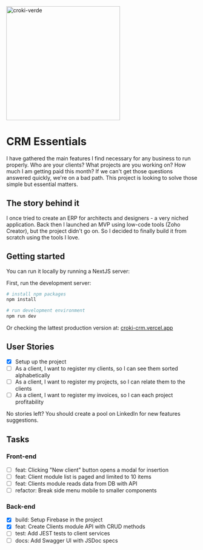 <img src="/croki-verde.PNG" alt="croki-verde" width="300"/>

# CRM Essentials

I have gathered the main features I find necessary for any business to run properly. Who are your clients? What projects are you working on? How much I am getting paid this month? If we can't get those questions answered quickly,  we're on a bad path. This project is looking to solve those simple but essential matters.

## The story behind it

I once tried to create an ERP for architects and designers - a very niched application. Back then I launched an MVP using low-code tools (Zoho Creator), but the project didn't go on. So I decided to finally build it from scratch using the tools I love.

## Getting started

You can run it locally by running a NextJS server:

First, run the development server:

```bash
# install npm packages
npm install

# run development environment
npm run dev
```

Or checking the lattest production version at: [croki-crm.vercel.app](https://croki-crm.vercel.app/)

## User Stories

- [X] Setup up the project
- [ ] As a client, I want to register my clients, so I can see them sorted alphabetically
- [ ] As a client, I want to register my projects, so I can relate them to the clients
- [ ] As a client, I want to register my invoices, so I can each project profitability

No stories left? You should create a pool on LinkedIn for new features suggestions.

## Tasks

### Front-end

- [ ] feat: Clicking "New client" button opens a modal for insertion
- [ ] feat: Client module list is paged and limited to 10 items
- [ ] feat: Clients module reads data from DB with API
- [ ] refactor: Break side menu mobile to smaller components

### Back-end

- [X] build: Setup Firebase in the project
- [X] feat: Create Clients module API with CRUD methods
- [ ] test: Add JEST tests to client services
- [ ] docs: Add Swagger UI with JSDoc specs